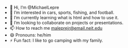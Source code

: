 - 👋 Hi, I’m @MichaelLepre
- 👀 I’m interested in cars, sports, fishing, and football.
- 🌱 I’m currently learning what is html and how to use it.
- 💞️ I’m looking to collaborate on projects or presentations.
- 📫 How to reach me maleprejr@email.neit.edu
- 😄 Pronouns: he/him
- ⚡ Fun fact: I like to go camping with my family. 

<!---
MichaelLepre/MichaelLepre is a ✨ special ✨ repository because its `README.md` (this file) appears on your GitHub profile.
You can click the Preview link to take a look at your changes.
--->
